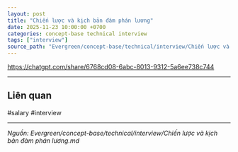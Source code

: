 ```yaml
---
layout: post
title: "Chiến lược và kịch bản đàm phán lương"
date: 2025-11-23 10:00:00 +0700
categories: concept-base technical interview
tags: ["interview"]
source_path: "Evergreen/concept-base/technical/interview/Chiến lược và kịch bản đàm phán lương.md"
---
```

https://chatgpt.com/share/6768cd08-6abc-8013-9312-5a6ee738c744









---
## Liên quan

#salary #interview

---
*Nguồn: Evergreen/concept-base/technical/interview/Chiến lược và kịch bản đàm phán lương.md*